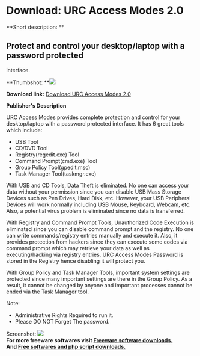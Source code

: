 # Download: URC Access Modes 2.0

**Short description: **

## Protect and control your desktop/laptop with a password protected
interface.

  
**Thumbshot: **![](http://www.freewarefiles.com/screenshot/urcaccessmodes2_md.jpg)   
  
**Download link:** [Download URC Access Modes 2.0](http://freesoftwares.boysofts.com/URC-Access-Modes_program_83126.html)  
  

**Publisher's Description**  
  

URC Access Modes provides complete protection and control for your
desktop/laptop with a password protected interface. It has 6 great tools which
include:

  * USB Tool 
  * CD/DVD Tool 
  * Registry(regedit.exe) Tool 
  * Command Prompt(cmd.exe) Tool 
  * Group Policy Tool(gpedit.msc) 
  * Task Manager Tool(taskmgr.exe) 

With USB and CD Tools, Data Theft is eliminated. No one can access your data
without your permission since you can disable USB Mass Storage Devices such as
Pen Drives, Hard Disk, etc. However, your USB Peripheral Devices will work
normally including USB Mouse, Keyboard, Webcam, etc. Also, a potential virus
problem is eliminated since no data is transferred.

With Registry and Command Prompt Tools, Unauthorized Code Execution is
eliminated since you can disable command prompt and the registry. No one can
write commands/registry entries manually and execute it. Also, it provides
protection from hackers since they can execute some codes via command prompt
which may retrieve your data as well as executing/hacking via registry
entries. URC Access Modes Password is stored in the Registry hence disabling
it will protect you.

With Group Policy and Task Manager Tools, important system settings are
protected since many important settings are there in the Group Policy. As a
result, it cannot be changed by anyone and important processes cannot be ended
via the Task Manager tool.

Note:

  * Administrative Rights Required to run it. 
  * Please DO NOT Forget The password. 

  
  
Screenshot: ![](http://www.freewarefiles.com/screenshot/urcaccessmodes2.jpg)  
**For more freeware softwares visit [Freeware software downloads.](http://freesoftwares.boysofts.com/)**   
**And [Free softwares and php script downloads.](http://www.boysofts.com/)**

